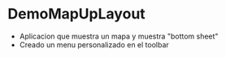 # DemoMapUpLayout

- Aplicacion que muestra un mapa y muestra "bottom sheet"
- Creado un menu personalizado en el toolbar
